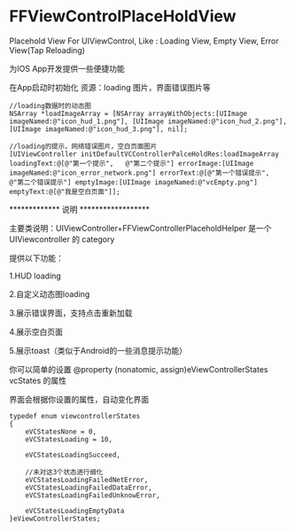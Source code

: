 FFViewControlPlaceHoldView
==========================

Placehold View For UIViewControl, Like : Loading View, Empty View, Error View(Tap Reloading)

为IOS App开发提供一些便捷功能

在App启动时初始化 资源：loading 图片，界面错误图片等

    //loading数据时的动态图
    NSArray *loadImageArray = [NSArray arrayWithObjects:[UIImage imageNamed:@"icon_hud_1.png"], [UIImage imageNamed:@"icon_hud_2.png"], [UIImage imageNamed:@"icon_hud_3.png"], nil];
    
    //loading的提示，网络错误图片，空白页面图片
    [UIViewController initDefaultVCControllerPalceHoldRes:loadImageArray loadingText:@[@"第一个提示",   @"第二个提示"] errorImage:[UIImage imageNamed:@"icon_error_network.png"] errorText:@[@"第一个错误提示",   @"第二个错误提示"] emptyImage:[UIImage imageNamed:@"vcEmpty.png"] emptyText:@[@"我是空白页面"]];

************* 说明 ******************

主要类说明：UIViewController+FFViewControllerPlaceholdHelper 是一个UIViewcontroller 的 category

提供以下功能：

1.HUD loading

2.自定义动态图loading

3.展示错误界面，支持点击重新加载

4.展示空白页面

5.展示toast（类似于Android的一些消息提示功能）

你可以简单的设置 
  @property (nonatomic, assign)eViewControllerStates vcStates 的属性
  
  界面会根据你设置的属性，自动变化界面


    typedef enum viewcontrollerStates
    {
        eVCStatesNone = 0,
        eVCStatesLoading = 10,
        
        eVCStatesLoadingSucceed,
        
        //未对这3个状态进行细化
        eVCStatesLoadingFailedNetError,
        eVCStatesLoadingFailedDataError,
        eVCStatesLoadingFailedUnknowError,
        
        eVCStatesLoadingEmptyData
    }eViewControllerStates;
